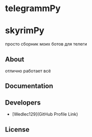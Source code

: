 # telegrammPy

# skyrimPy




просто сборник моих ботов для телеги






## About

отлично работает всё

## Documentation



## Developers

- [Wedlec129](GitHub Profile Link)

## License

